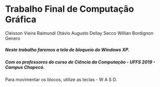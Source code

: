 # Trabalho Final de Computação Gráfica

Cleisson Vieira Raimundi
Otávio Augusto Dellay Secco
Willian Bordignon Genero

##### Neste trabalho faremos a tela de bloqueio do Windows XP.

##### Com os professores do curso de Ciência da Computação - UFFS 2019 - Campus Chapecó.

Para movimentar os blocos, utilize as teclas - W A S D.